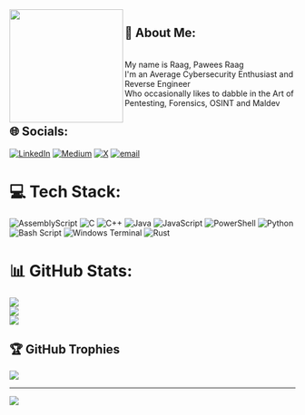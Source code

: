 <img align="left" height="200" src="https://github.com/user-attachments/assets/987c18fd-4c25-4248-afc5-b18075ad26d8"/>

 ## 💫 About Me:
<br>My name is Raag, Pawees Raag<br>I'm an Average Cybersecurity Enthusiast and Reverse Engineer<br>Who occasionally likes to dabble in the Art of Pentesting, Forensics, OSINT and Maldev<br>


## 🌐 Socials:
[![LinkedIn](https://img.shields.io/badge/LinkedIn-%230077B5.svg?logo=linkedin&logoColor=white)](https://www.linkedin.com/in/sohom-chandra-chandra-8212b7286/) [![Medium](https://img.shields.io/badge/Medium-12100E?logo=medium&logoColor=white)](https://medium.com/@schchandra3) [![X](https://img.shields.io/badge/X-black.svg?logo=X&logoColor=white)](https://x.com/s0h0m_ch_?t=8Ou16S3VmC6V1VbiQnayNA&s=08) [![email](https://img.shields.io/badge/Email-D14836?logo=gmail&logoColor=white)](mailto:paweesraag@gmail.com) 

<!--![fall (1)](https://github.com/user-attachments/assets/987c18fd-4c25-4248-afc5-b18075ad26d8)-->

# 💻 Tech Stack:
![AssemblyScript](https://img.shields.io/badge/assembly%20script-%23000000.svg?style=for-the-badge&logo=assemblyscript&logoColor=white) ![C](https://img.shields.io/badge/c-%2300599C.svg?style=for-the-badge&logo=c&logoColor=white) ![C++](https://img.shields.io/badge/c++-%2300599C.svg?style=for-the-badge&logo=c%2B%2B&logoColor=white) ![Java](https://img.shields.io/badge/java-%23ED8B00.svg?style=for-the-badge&logo=openjdk&logoColor=white) ![JavaScript](https://img.shields.io/badge/javascript-%23323330.svg?style=for-the-badge&logo=javascript&logoColor=%23F7DF1E) ![PowerShell](https://img.shields.io/badge/PowerShell-%235391FE.svg?style=for-the-badge&logo=powershell&logoColor=white) ![Python](https://img.shields.io/badge/python-3670A0?style=for-the-badge&logo=python&logoColor=ffdd54) ![Bash Script](https://img.shields.io/badge/bash_script-%23121011.svg?style=for-the-badge&logo=gnu-bash&logoColor=white) ![Windows Terminal](https://img.shields.io/badge/Windows%20Terminal-%234D4D4D.svg?style=for-the-badge&logo=windows-terminal&logoColor=white) ![Rust](https://img.shields.io/badge/rust-%23000000.svg?style=for-the-badge&logo=rust&logoColor=white)
# 📊 GitHub Stats:
![](https://github-readme-stats.vercel.app/api?username=Pawees&theme=dark&hide_border=false&include_all_commits=false&count_private=false)<br/>
![](https://nirzak-streak-stats.vercel.app/?user=Pawees&theme=dark&hide_border=false)<br/>
![](https://github-readme-stats.vercel.app/api/top-langs/?username=Pawees&theme=dark&hide_border=false&include_all_commits=false&count_private=false&layout=compact)

## 🏆 GitHub Trophies
![](https://github-profile-trophy.vercel.app/?username=Pawees&theme=radical&no-frame=false&no-bg=true&margin-w=4)

---
[![](https://visitcount.itsvg.in/api?id=Pawees&icon=0&color=0)](https://visitcount.itsvg.in)

<!-- Proudly created with GPRM ( https://gprm.itsvg.in ) -->
